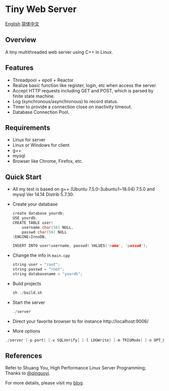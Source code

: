 
Tiny Web Server
====
[English](./README-EN.md) [简体中文](./README-CN.md)

Overview
----
A tiny multithreaded web server using C++ in Linux.

Features
----
- Threadpool + epoll + Reactor
- Realize basic function like register, login, etc when access the server.
- Accept HTTP requests including GET and POST, which is parsed by finite state machine.
- Log (synchronous/asynchronous) to record status.
- Timer to provide a connection close on inactivity timeout. 
- Database Connection Pool.

Requirements
----
- Linux for server
- Linux or Windows for client
- g++
- mysql
- Browser like Chrome, Firefox, etc.

Quick Start
----
- All my test is based on g++ (Ubuntu 7.5.0-3ubuntu1~18.04) 7.5.0 and mysql Ver 14.14 Distrib 5.7.30. 
- Create your database
    ```C++
    create database yourdb;
    USE yourdb;
    CREATE TABLE user(
        username char(50) NULL,
        passwd char(50) NULL
    )ENGINE=InnoDB;

    INSERT INTO user(username, passwd) VALUES('name', 'passwd');
    ```
- Change the info in `main.cpp`
    ```C++
    string user = "root";
    string passwd = "root";
    string databasename = "yourdb";
    ```
- Build projects

    ```C++
    sh ./build.sh
    ```
- Start the server

    ```C++
    ./server
    ```
- Direct your favorite browser to for instance http://localhost:9006/

- More options

```C++
./server [-p port] [-v SQLVerify] [-l LOGWrite] [-m TRIGMode] [-o OPT_LINGER] [-s sql_num] [-t thread_num] [-c close_log] [-a actor_model]
```


References
----
Refer to Shuang You, High Performance Linux Server Programming;  
Thanks to [@qinguoyi](https://github.com/qinguoyi/TinyWebServer/).

For more details, please visit my [blog](https://juejin.im/user/5e967d22f265da47c64705bf).

